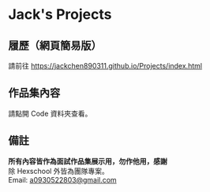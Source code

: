 # Jack's Projects

## 履歷（網頁簡易版）
請前往 https://jackchen890311.github.io/Projects/index.html

## 作品集內容
請點開 Code 資料夾查看。
  
## 備註
**所有內容皆作為面試作品集展示用，勿作他用，感謝**  
除 Hexschool 外皆為團隊專案。  
Email: a0930522803@gmail.com